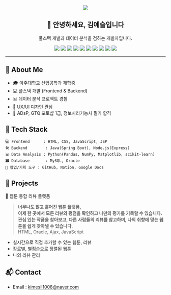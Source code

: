 <p align="center">
  <img src="https://capsule-render.vercel.app/api?type=rect&color=gradient&height=100&section=header&text=Yesul's%20GitHub&fontSize=40&fontColor=ffffff" />
</p>

<h2 align="center">👋 안녕하세요, 김예슬입니다</h2>
<p align="center">풀스택 개발과 데이터 분석을 겸하는 개발자입니다.</p>

<p align="center">
  <img src="https://img.shields.io/badge/java-%23ED8B00.svg?style=for-the-badge&logo=openjdk&logoColor=white" />
  <img src="https://img.shields.io/badge/html5-%23E34F26.svg?style=for-the-badge&logo=html5&logoColor=white" />
  <img src="https://img.shields.io/badge/Oracle-F80000?style=for-the-badge&logo=oracle&logoColor=white" />
  <img src="https://img.shields.io/badge/python-3670A0?style=for-the-badge&logo=python&logoColor=ffdd54" />
  <img src="https://img.shields.io/badge/css3-%231572B6.svg?style=for-the-badge&logo=css3&logoColor=white" />
  <img src="https://img.shields.io/badge/c%23-%23239120.svg?style=for-the-badge&logo=csharp&logoColor=white" />
  <img src="https://img.shields.io/badge/vuejs-%2335495e.svg?style=for-the-badge&logo=vuedotjs&logoColor=%234FC08D" />
  <img src="https://img.shields.io/badge/javascript-%23323330.svg?style=for-the-badge&logo=javascript&logoColor=%23F7DF1E" />
  <img src="https://img.shields.io/badge/mysql-4479A1.svg?style=for-the-badge&logo=mysql&logoColor=white" />
  <img src="https://img.shields.io/badge/adobe%20photoshop-%2331A8FF.svg?style=for-the-badge&logo=adobe%20photoshop&logoColor=white" />
</p>

---

## 🎀 About Me
- 🎓 아주대학교 산업공학과 재학중
- 💻 풀스택 개발 (Frontend & Backend)
- 📊 데이터 분석 프로젝트 경험
- 🎨 UX/UI 디자인 관심
- 📜 ADsP, GTQ 포토샵 1급, 정보처리기능사 필기 합격 

## 🔧 Tech Stack
```
💻 Frontend      : HTML, CSS, JavaScript, JSP
🛠 Backend        : Java(Spring Boot), Node.js(Express)
📊 Data Analysis : Python(Pandas, NumPy, Matplotlib, scikit-learn)
🗃 Database       : MySQL, Oracle
🧰 협업/기획 도구 : GitHub, Notion, Google Docs
```

## 📌 Projects
🔷 웹툰 통합 리뷰 플랫폼
> **너무나도 많고 흩어진 웹툰 플랫폼,**  
> **이제 한 곳에서 모든 리뷰와 평점을 확인하고 나만의 평가를 기록할 수 있습니다.**  
> **관심 있는 작품을 찾아보고, 다른 사람들의 리뷰를 참고하며, 나의 취향에 맞는 웹툰을 쉽게 찾아낼 수 있습니다.**  
> HTML, Oracle, Ajax, JavaScript
- 실시간으로 직접 추가할 수 있는 웹툰, 리뷰
- 장르별, 별점순으로 정렬된 웹툰
- 나의 리뷰 관리

## 📬 Contact
- Email : kimesil1008@naver.com
